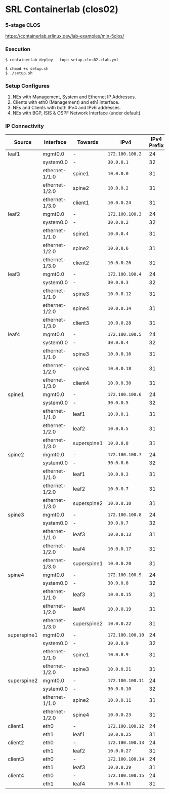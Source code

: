 # SRL Containerlab (clos02)

### 5-stage CLOS
https://containerlab.srlinux.dev/lab-examples/min-5clos/

### Execution
```
$ containerlab deploy --topo setup.clos02.clab.yml

$ chmod +x setup.sh
$ ./setup.sh 
```

### Setup Configures
1. NEs with Management, System and Ethernet IP Addresses. 
2. Clients with eth0 (Management) and eth1 interface.
3. NEs and Clients with both IPv4 and IPv6 addresses.
4. NEs with BGP, ISIS & OSPF Network Interface (under default).

### IP Connectivity

| Source      | Interface      | Towards     | IPv4             | IPv4 Prefix | IPv6                   | IPv6 Prefix |
| ----------- | -------------- | ----------- | ---------------- | ----------- | ---------------------- | ----------- |
| leaf1       | mgmt0.0        | -           | `172.100.100.2 ` | 24          | `2001:172:100:100::2 ` | 64          |
|             | system0.0      | -           | `30.0.0.1      ` | 32          | `3000:30:0:0::1      ` | 128         |
|             | ethernet-1/1.0 | spine1      | `10.0.0.0      ` | 31          | `1000:10:0:0::0      ` | 127         |
|             | ethernet-1/2.0 | spine2      | `10.0.0.2      ` | 31          | `1000:10:0:0::2      ` | 127         |
|             | ethernet-1/3.0 | client1     | `10.0.0.24     ` | 31          | `1000:10:0:0::24     ` | 127         |
| leaf2       | mgmt0.0        | -           | `172.100.100.3 ` | 24          | `2001:172:100:100::3 ` | 64          |
|             | system0.0      | -           | `30.0.0.2      ` | 32          | `3000:30:0:0::2      ` | 128         |
|             | ethernet-1/1.0 | spine1      | `10.0.0.4      ` | 31          | `1000:10:0:0::4      ` | 127         |
|             | ethernet-1/2.0 | spine2      | `10.0.0.6      ` | 31          | `1000:10:0:0::6      ` | 127         |
|             | ethernet-1/3.0 | client2     | `10.0.0.26     ` | 31          | `1000:10:0:0::26     ` | 127         |
| leaf3       | mgmt0.0        | -           | `172.100.100.4 ` | 24          | `2001:172:100:100::4 ` | 64          |
|             | system0.0      | -           | `30.0.0.3      ` | 32          | `3000:30:0:0::3      ` | 128         |
|             | ethernet-1/1.0 | spine3      | `10.0.0.12     ` | 31          | `1000:10:0:0::12     ` | 127         |
|             | ethernet-1/2.0 | spine4      | `10.0.0.14     ` | 31          | `1000:10:0:0::14     ` | 127         |
|             | ethernet-1/3.0 | client3     | `10.0.0.28     ` | 31          | `1000:10:0:0::28     ` | 127         |
| leaf4       | mgmt0.0        | -           | `172.100.100.5 ` | 24          | `2001:172:100:100::5 ` | 64          |
|             | system0.0      | -           | `30.0.0.4      ` | 32          | `3000:30:0:0::4      ` | 128         |
|             | ethernet-1/1.0 | spine3      | `10.0.0.16     ` | 31          | `1000:10:0:0::16     ` | 127         |
|             | ethernet-1/2.0 | spine4      | `10.0.0.18     ` | 31          | `1000:10:0:0::18     ` | 127         |
|             | ethernet-1/3.0 | client4     | `10.0.0.30     ` | 31          | `1000:10:0:0::30     ` | 127         |
| spine1      | mgmt0.0        | -           | `172.100.100.6 ` | 24          | `2001:172:100:100::6 ` | 64          |
|             | system0.0      | -           | `30.0.0.5      ` | 32          | `3000:30:0:0::5      ` | 128         |
|             | ethernet-1/1.0 | leaf1       | `10.0.0.1      ` | 31          | `1000:10:0:0::1      ` | 127         |
|             | ethernet-1/2.0 | leaf2       | `10.0.0.5      ` | 31          | `1000:10:0:0::5      ` | 127         |
|             | ethernet-1/3.0 | superspine1 | `10.0.0.8      ` | 31          | `1000:10:0:0::8      ` | 127         |
| spine2      | mgmt0.0        | -           | `172.100.100.7 ` | 24          | `2001:172:100:100::7 ` | 64          |
|             | system0.0      | -           | `30.0.0.6      ` | 32          | `3000:30:0:0::6      ` | 128         |
|             | ethernet-1/1.0 | leaf1       | `10.0.0.3      ` | 31          | `1000:10:0:0::3      ` | 127         |
|             | ethernet-1/2.0 | leaf2       | `10.0.0.7      ` | 31          | `1000:10:0:0::7      ` | 127         |
|             | ethernet-1/3.0 | superspine2 | `10.0.0.10     ` | 31          | `1000:10:0:0::10     ` | 127         |
| spine3      | mgmt0.0        | -           | `172.100.100.8 ` | 24          | `2001:172:100:100::8 ` | 64          |
|             | system0.0      | -           | `30.0.0.7      ` | 32          | `3000:30:0:0::7      ` | 128         |
|             | ethernet-1/1.0 | leaf3       | `10.0.0.13     ` | 31          | `1000:10:0:0::13     ` | 127         |
|             | ethernet-1/2.0 | leaf4       | `10.0.0.17     ` | 31          | `1000:10:0:0::17     ` | 127         |
|             | ethernet-1/3.0 | superspine1 | `10.0.0.20     ` | 31          | `1000:10:0:0::20     ` | 127         |
| spine4      | mgmt0.0        | -           | `172.100.100.9 ` | 24          | `2001:172:100:100::9 ` | 64          |
|             | system0.0      | -           | `30.0.0.8      ` | 32          | `3000:30:0:0::8      ` | 128         |
|             | ethernet-1/1.0 | leaf3       | `10.0.0.15     ` | 31          | `1000:10:0:0::15     ` | 127         |
|             | ethernet-1/2.0 | leaf4       | `10.0.0.19     ` | 31          | `1000:10:0:0::19     ` | 127         |
|             | ethernet-1/3.0 | superspine2 | `10.0.0.22     ` | 31          | `1000:10:0:0::22     ` | 127         |
| superspine1 | mgmt0.0        | -           | `172.100.100.10` | 24          | `2001:172:100:100::10` | 64          |
|             | system0.0      | -           | `30.0.0.9      ` | 32          | `3000:30:0:0::9      ` | 128         |
|             | ethernet-1/1.0 | spine1      | `10.0.0.9      ` | 31          | `1000:10:0:0::9      ` | 127         |
|             | ethernet-1/2.0 | spine3      | `10.0.0.21     ` | 31          | `1000:10:0:0::21     ` | 127         |
| superspine2 | mgmt0.0        | -           | `172.100.100.11` | 24          | `2001:172:100:100::11` | 64          |
|             | system0.0      | -           | `30.0.0.10     ` | 32          | `3000:30:0:0::10     ` | 128         |
|             | ethernet-1/1.0 | spine2      | `10.0.0.11     ` | 31          | `1000:10:0:0::11     ` | 127         |
|             | ethernet-1/2.0 | spine4      | `10.0.0.23     ` | 31          | `1000:10:0:0::23     ` | 127         |
| client1     | eth0           | -           | `172.100.100.12` | 24          | `2001:172:100:100::12` | 64          |
|             | eth1           | leaf1       | `10.0.0.25     ` | 31          | `1000:10:0:0::25     ` | 127         |
| client2     | eth0           | -           | `172.100.100.13` | 24          | `2001:172:100:100::13` | 64          |
|             | eth1           | leaf2       | `10.0.0.27     ` | 31          | `1000:10:0:0::27     ` | 127         |
| client3     | eth0           | -           | `172.100.100.14` | 24          | `2001:172:100:100::14` | 64          |
|             | eth1           | leaf3       | `10.0.0.29     ` | 31          | `1000:10:0:0::29     ` | 127         |
| client4     | eth0           | -           | `172.100.100.15` | 24          | `2001:172:100:100::15` | 64          |
|             | eth1           | leaf4       | `10.0.0.31     ` | 31          | `1000:10:0:0::31     ` | 127         |
